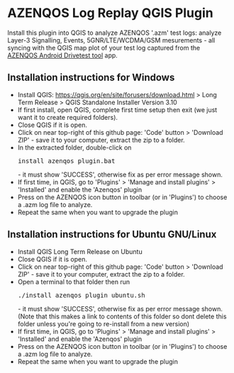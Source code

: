 AZENQOS Log Replay QGIS Plugin
==============================

Install this plugin into QGIS to analyze AZENQOS '.azm' test logs: analyze Layer-3 Signalling, Events, 5GNR/LTE/WCDMA/GSM mesurements - all syncing with the QGIS map plot of your test log captured from the [AZENQOS Android Drivetest tool](https://www2.azenqos.com/) app.


Installation instructions for Windows
-------------------------------------

- Install QGIS: <https://qgis.org/en/site/forusers/download.html> > Long Term Release > QGIS Standalone Installer Version 3.10
- If first install, open QGIS, complete first time setup then exit (we just want it to create required folders).
- Close QGIS if it is open.
- Click on near top-right of this github page: 'Code' button > 'Download ZIP' - save it to your computer, extract the zip to a folder.
- In the extracted folder, double-click on <pre>install_azenqos_plugin.bat</pre> - it must show 'SUCCESS', otherwise fix as per error message shown.
- If first time, in QGIS, go to 'Plugins' > 'Manage and install plugins' > 'Installed' and enable the 'Azenqos' plugin
- Press on the AZENQOS icon button in toolbar (or in 'Plugins') to choose a .azm log file to analyze.
- Repeat the same when you want to upgrade the plugin


Installation instructions for Ubuntu GNU/Linux
-------------------------------------
- Install QGIS Long Term Release on Ubuntu
- Close QGIS if it is open.
- Click on near top-right of this github page: 'Code' button > 'Download ZIP' - save it to your computer, extract the zip to a folder.
- Open a terminal to that folder then run <pre>./install_azenqos_plugin_ubuntu.sh</pre> - it must show 'SUCCESS', otherwise fix as per error message shown. (Note that this makes a link to contents of this folder so dont delete this folder unless you're going to re-install from a new version)
- If first time, in QGIS, go to 'Plugins' > 'Manage and install plugins' > 'Installed' and enable the 'Azenqos' plugin
- Press on the AZENQOS icon button in toolbar (or in 'Plugins') to choose a .azm log file to analyze.
- Repeat the same when you want to upgrade the plugin